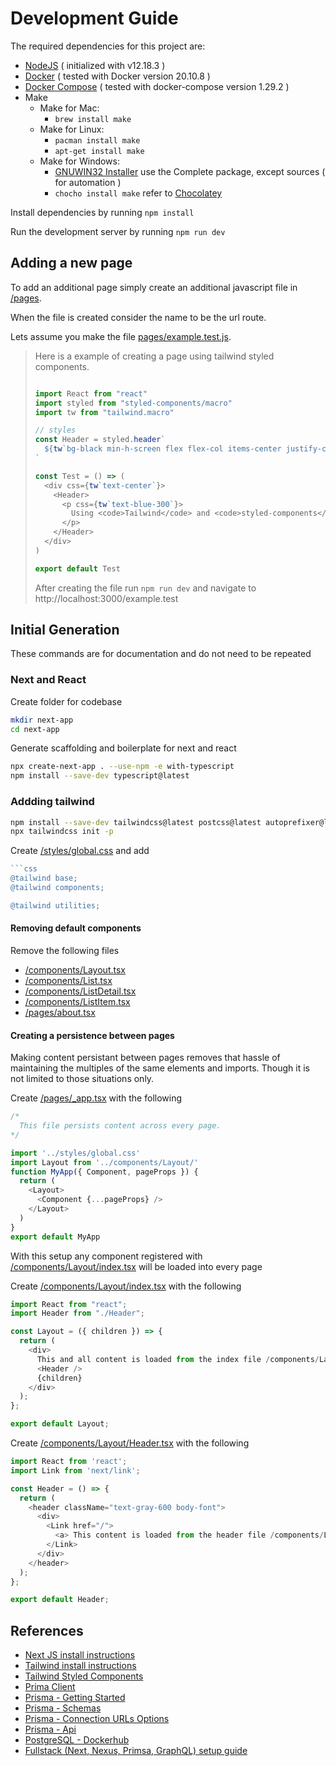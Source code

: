 # Development Guide

The required dependencies for this project are:
- [NodeJS](https://nodejs.org/en/blog/release/v12.13.0/) ( initialized with v12.18.3 )
- [Docker](https://docs.docker.com/engine/install/) ( tested with Docker version 20.10.8 )
- [Docker Compose](https://docs.docker.com/compose/install/) ( tested with docker-compose version 1.29.2 )
- Make
  - Make for Mac: 
    - `brew install make` 
  - Make for Linux: 
    - `pacman install make` 
    - `apt-get install make` 
  - Make for Windows: 
    - [GNUWIN32 Installer](http://gnuwin32.sourceforge.net/packages/make.htm) use the Complete package, except sources ( for automation )
    - `chocho install make` refer to [Chocolatey](https://community.chocolatey.org/packages/make)
<!-- - [PostgresSQL](https://www.postgresql.org/download/) ( pgAdmin4 and [Command Line Tools](https://www.postgresql.org/docs/current/app-psql.html) for the bare minimum installation required. ) -->

Install dependencies by running `npm install` 

Run the development server by running `npm run dev`

## Adding a new page
To add an additional page simply create an additional javascript file in [/pages](/pages).

When the file is created consider the name to be the url route.

Lets assume you make the file [pages/example.test.js](pages/example.test.tsx).

> Here is a example of creating a page using tailwind styled components.
> ```javascript
> 
> import React from "react"
> import styled from "styled-components/macro"
> import tw from "tailwind.macro"
> 
> // styles
> const Header = styled.header`
>   ${tw`bg-black min-h-screen flex flex-col items-center justify-center text-xl text-white`};
> `
> 
> const Test = () => (
>   <div css={tw`text-center`}>
>     <Header>
>       <p css={tw`text-blue-300`}>
>         Using <code>Tailwind</code> and <code>styled-components</code> together.
>       </p>
>     </Header>
>   </div>
> )
> 
> export default Test
> ```
>
> After creating the file run `npm run dev` and navigate to http://localhost:3000/example.test



## Initial Generation
These commands are for documentation and do not need to be repeated

### Next and React

Create folder for codebase

```bash
mkdir next-app
cd next-app
```

Generate scaffolding and boilerplate for next and react
```bash
npx create-next-app . --use-npm -e with-typescript
npm install --save-dev typescript@latest
```

### Addding tailwind

```bash
npm install --save-dev tailwindcss@latest postcss@latest autoprefixer@latest 
npx tailwindcss init -p
```

Create [/styles/global.css](/styles/global.css) and add

```javascript
```css
@tailwind base;
@tailwind components;

@tailwind utilities;
```

#### Removing default components

Remove the following files 
- [/components/Layout.tsx](/components/Layout.tsx)
- [/components/List.tsx](/components/List.tsx)
- [/components/ListDetail.tsx](/components/ListDetail.tsx)
- [/components/ListItem.tsx](/components/Layout.tsx)
- [/pages/about.tsx](/pages/about.tsx)

#### Creating a persistence between pages

Making content persistant between pages removes that hassle of maintaining the multiples of the same elements and imports. Though it is not limited to those situations only.

Create [/pages/_app.tsx](/pages/_app.tsx) with the following
```typescript
/*
  This file persists content across every page.
*/

import '../styles/global.css'
import Layout from '../components/Layout/'
function MyApp({ Component, pageProps }) {
  return (
    <Layout>
      <Component {...pageProps} />
    </Layout>
  )
}
export default MyApp
```

With this setup any component registered with [/components/Layout/index.tsx](/components/Layout/index.tsx) will be loaded into every page

Create [/components/Layout/index.tsx](/components/Layout/index.tsx) with the following
```typescript
import React from "react";
import Header from "./Header";

const Layout = ({ children }) => {
  return (
    <div>
      This and all content is loaded from the index file /components/Layout/index
      <Header />
      {children}
    </div>
  );
};

export default Layout;
```

Create [/components/Layout/Header.tsx](/components/Layout/Header.tsx) with the following
```typescript
import React from 'react';
import Link from 'next/link';

const Header = () => {
  return (
    <header className="text-gray-600 body-font">
      <div>
        <Link href="/">
          <a> This content is loaded from the header file /components/Layout/Header </a>
        </Link>
      </div>
    </header>
  );
};

export default Header;
```
<!-- 
### Nexus with Prisma

Install Prisma modules
```bash
npm i --save @prisma/client @nexus/schema nexus-plugin-prisma
npm i --save-dev @prisma
```

Initialize Prisma
```bash
npx prisma init
```

Replace the content of[/.gitignore](/.gitignore) with
```
!.vscode/launch.json.default
*.pem
*.tsbuildinfo
*tmp.db
.DS_Store
.env*
.env.development.local
.env.local
.env.production.local
.env.test.local
.eslintcache
.pnp.js
.pnpm-store
.pnpm-store/
.prisma
.vercel
.vscode
/.next/
/.pnp
/build
/coverage
/node_modules
/out/
/pages/example.test.tsx
build
coverage
dist
dist/
libquery_engine*
node_modules
npm-debug.log*
pnpm-debug.log
query-engine*
sandbox
tmp
yarn-debug.log*
yarn-error.log
yarn-error.log*
```

Set the provider in [/prisma/schema.prisma](/prisma/schema.prisma) it can be either postgresql, mysql, sqlite, sqlserver or mongodb. We will use PostgreSQL. ( May already be done by default. ).

```js
datasource db {
  provider = "postgresql"
  url      = env("DATABASE_URL")
}
```
#### Running PostgreSQL in Docker

Create [/docker-compose.yml](/docker-compose.yml) with the following

```yml
version: '3.1'

services:

  db:
    image: postgres
    restart: unless-stopped
    environment:
      POSTGRES_DB: "${DATABASE_NAME}"
      POSTGRES_USER: "${DATABASE_SUPERUSER_USER}"
      POSTGRES_PASSWORD: "${DATABASE_SUPERUSER_PASSWORD}"
```

Overwrite [/.env](/.env) with the following
```bash
DATABASE_NAME="superawesomename"
DATABASE_SUPERUSER_USER="superawesomeuser"
DATABASE_SUPERUSER_PASSWORD="supersecretpass"

DATABASE_URL="postgresql://superawesomeuser:supersecretpass@localhost:5432/superawesomename?schema=public"
```

Run `docker-compose up -d`

## Creating an initial schema

Add the following to the bottom of [/prisma/schema.prisma](/prisma/schema.prisma)
```typescript
model User {
  id    String  @default(cuid()) @id
  name  String
}
``` -->
<!-- ```js
model User {
  id        Int      @id @default(autoincrement())
  createdAt DateTime @default(now())
  email     String   @unique
  name      String?
  role      Role     @default(USER)
  posts     Post[]
}

model Post {
  id        Int      @id @default(autoincrement())
  createdAt DateTime @default(now())
  updatedAt DateTime @updatedAt
  published Boolean  @default(false)
  title     String   @db.VarChar(255)
  author    User?    @relation(fields: [authorId], references: [id])
  authorId  Int?
}

enum Role {
  USER
  ADMIN
}
``` -->

<!-- Run `npx prisma migrate dev` to migrate your Prisma schema into postgres; -->

<!-- Run `npx prisma db pull` to turn your database schema into a Prisma schema. -->
<!-- 
Run `npx prisma generate` to generate the Prisma Client. You can then start querying your database.

### Integrating Graphql and Nexus schemas into Next.js

Install modules
```
npm install --save apollo-server-micro@^2 graphql micro nexus
```

Create [/pages/api/graphql.ts](/pages/api/graphql.ts) with the following 
```js
import { ApolloServer } from 'apollo-server-micro';

// we'll create these in a second!
import { schema } from '../../graphql/schema';
import { createContext } from './../../graphql/context';

const apolloServer = new ApolloServer({
  context: createContext,
  schema,
  tracing: process.env.NODE_ENV === 'development'
});

export const config = {
  api: {
    bodyParser: false
  }
};

export default apolloServer.createHandler({
  path: '/api/graphql'
});
```

Create [/graphql/schema.ts](/graphql/schema.ts) with the following 

```javascript
import { objectType, queryType, mutationType, makeSchema } from '@nexus/schema';
import { nexusPrisma } from 'nexus-plugin-prisma';
import path from 'path';

const Query = queryType({
  definition(t) {
    t.string('hello', { resolve: () => 'hello world' });
  }
});

export const schema = makeSchema({
  types: [Query],
  plugins: [nexusPrisma({ experimentalCRUD: true })],
  outputs: {
    typegen: path.join(process.cwd(), 'generated', 'nexus-typegen.ts'),
    schema: path.join(process.cwd(), 'generated', 'schema.graphql')
  },
  typegenAutoConfig: {
    contextType: 'Context.Context',
    sources: [
      {
        source: '@prisma/client',
        alias: 'prisma'
      },
      {
        source: path.join(process.cwd(), 'graphql', 'context.ts'),
        alias: 'Context'
      }
    ]
  }
});
```

Create [/graphql/context.ts](/graphql/context.ts) with the following 

```javascript
import { PrismaClient } from '@prisma/client';

const prisma = new PrismaClient();

export interface Context {
  prisma: PrismaClient;
}

export function createContext(): Context {
  return { prisma };
}
```

### Tailwind

Install tailwind modules

```bash
npm install --save tailwindcss@latest postcss@latest autoprefixer@latest 
npx tailwindcss init -p
```

Modify [/tailwind.config.js](/tailwind.config.js) and add
```js
module.exports = {
  purge: ['./pages/**/*.jsx', './components/**/*.jsx', './pages/**/*.tsx', './components/**/*.tsx'],
  ...
} 
```
Modify [/styles/global.css](/styles/global.css) and add
```css
@tailwind base;
@tailwind components;

@tailwind utilities;

html {
  ...
}
body {
  ...
}
```

#### Tailwind styled-components
Install tailwind styled-components modules
```bash
npm install --save tailwind.macro@next styled-components
```

Create [/babel-plugin-macros.config.js](/babel-plugin-macros.config.js) with the following content
```js
module.exports = {
  tailwind: {
    config: './tailwind.config.js',
    styled: 'styled-components/macro',
  },
};
```

Create [/.babelrc](/.babelrc) with the following
```json
{
    "presets": ["next/babel"],
    "plugins": ["macros"]
}
```

Create [/pages/_app.tsx](/pages/_app.tsx) with the following
```javascript
import '../styles/globals.css'

function MyApp({ Component, pageProps }) {
  return <Component {...pageProps} />
}

export default MyApp
``` -->
<!-- 
### Adding Prisma database seeding

Append [/package.json](/package.json) with the following
```json
  "prisma": {
    "seed": "ts-node prisma/seed.ts"
  }
```

Create [/prisma/seed.ts](//prisma/seed.ts) with the following
```typescript
import { PrismaClient } from "@prisma/client";
const prisma = new PrismaClient();

async function main() {
  const johndoe = await prisma.user.create({
    data: {
      name: "John Doe",
      email: "johndoe@jd.com"
    },
  });
  console.log({ johndoe });
}

main()
  .catch((e) => {
    console.error(e);
    process.exit(1);
  })
  .finally(async () => {
    await prisma.$disconnect();
  });
``` -->

## References


- [Next JS install instructions](https://nextjs.org/docs/getting-started)
- [Tailwind install instructions](https://karmasakshi.medium.com/the-correct-way-of-adding-tailwind-to-your-next-js-app-66b590eef2a2#:~:text=The%20correct%20way%20of%20adding%20Tailwind%20to%20a,are%20also%20added%3B%20e.g.%20purge%3A%20%5B%27.%2Fpages%2F%2A%2A%2F%2A.jsx%27%2C%20%27.%2Fcomponents%2F%2A%2A%2F%2A.jsx%27%20%5D%2C)
- [Tailwind Styled Components](https://medium.com/@dana.rocha/setting-up-a-design-system-in-storybook-with-react-styled-components-tailwind-and-typescript-in-697a99680ddf#:~:text=To%20use%20Tailwind%20together%20with%20Styled-Components%2C%20we%20will,initialise%20tailwind.config.js%20with%20the%20command%3A%20npx%20tailwind%20init)
- [Prima Client](https://dev.to/aryanjnyc/introduction-to-prisma-with-next-js-1l0#:~:text=%20Introduction%20to%20Prisma%20with%20Next.js%20%201,a%20Data%20Model.%20For%20simplicity%27s%20sake...%20More%20)
- [Prisma - Getting Started](https://pris.ly/d/getting-started)
- [Prisma - Schemas](https://www.prisma.io/docs/concepts/components/prisma-schema#using-environment-variables)
- [Prisma - Connection URLs Options](https://pris.ly/d/connection-strings)
- [Prisma - Api](https://www.section.io/engineering-education/api-with-prisma-and-nodejs/#:~:text=%20Prerequisites%20%201%20Step%201%3A%20Setting%20up,Step%205%3A%20Creating%20a%20Rest%20API%20More%20)
- [PostgreSQL - Dockerhub](https://hub.docker.com/_/postgres/)
- [Fullstack (Next, Nexus, Primsa, GraphQL) setup guide](https://github.com/hexrcs/fullstack-graphql-next-nexus-prisma)